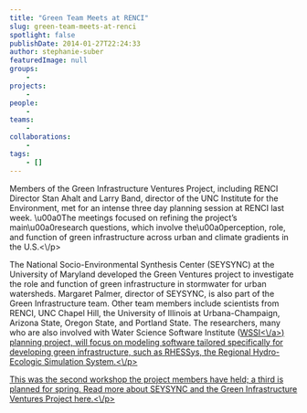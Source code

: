 ```yaml
---
title: "Green Team Meets at RENCI"
slug: green-team-meets-at-renci
spotlight: false
publishDate: 2014-01-27T22:24:33
author: stephanie-suber
featuredImage: null
groups:
    - 
projects:
    - 
people:
    - 
teams: 
    - 
collaborations:
    - 
tags:
    - []
---
```

<p>Members of the Green Infrastructure Ventures Project, including RENCI Director Stan Ahalt and Larry Band, director of the UNC Institute for the Environment, met for an intense three day planning session at RENCI last week. \u00a0The meetings focused on refining the project&#8217;s main\u00a0research questions, which involve the\u00a0perception, role, and function of green infrastructure across urban and climate gradients in the U.S.<\/p>
<p>The National Socio-Environmental Synthesis Center (SEYSYNC) at the University of Maryland developed the Green Ventures project to investigate the role and function of green infrastructure in stormwater for urban watersheds. Margaret Palmer, director of SEYSYNC, is also part of the Green Infrastructure team. Other team members include scientists from RENCI, UNC Chapel Hill, the University of Illinois at Urbana-Champaign, Arizona State, Oregon State, and Portland State. The researchers, many who are also involved with Water Science Software Institute (<a title="WSSI" href="http:\/\/www.renci.org\/research\/water-science-software-institute\/">WSSI<\/a>) planning project, will focus on modeling software tailored specifically for developing green infrastructure, such as RHESSys, the Regional Hydro-Ecologic Simulation System.<\/p>
<p>This was the second workshop the project members have held; a third is planned for spring. Read more about SEYSYNC and the Green Infrastructure Ventures Project here.<\/p>
<!-- AddThis Advanced Settings generic via filter on the_content --><!-- AddThis Share Buttons generic via filter on the_content -->
